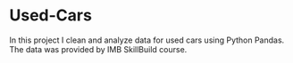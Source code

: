 # Used-Cars

In this project I clean and analyze data for used cars using Python Pandas. The data was provided by IMB SkillBuild course.
